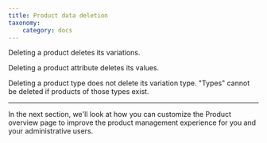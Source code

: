 ```yaml
---
title: Product data deletion
taxonomy:
    category: docs
---
```


Deleting a product deletes its variations.

Deleting a product attribute deletes its values.

Deleting a product type does not delete its variation type. "Types" cannot be deleted if products of those types exist.

---
In the next section, we'll look at how you can customize the Product overview page to improve the product management experience for you and your administrative users.